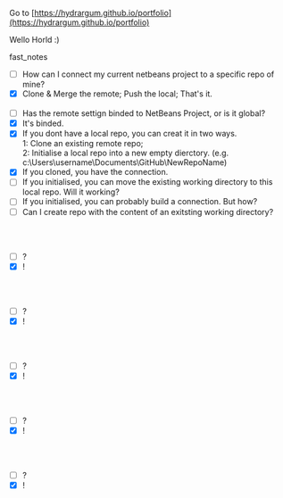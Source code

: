 Go to [https://hydrargum.github.io/portfolio](https://hydrargum.github.io/portfolio)

Wello Horld :)


fast_notes  

- [ ]   How can I connect my current netbeans project to a specific repo of mine?
  - [X]   Clone & Merge the remote; Push the local; That's it.
<br><br>
- [ ]   Has the remote settign binded to NetBeans Project, or is it global?
  - [X]   It's binded.
  - [X]   If you dont have a local repo, you can creat it in two ways.  
      1: Clone an existing remote repo;  
      2: Initialise a local repo into a new empty dierctory.  (e.g. c:\Users\username\Documents\GitHub\NewRepoName)
  - [X]   If you cloned, you have the connection.
  - [ ]   If you initialised, you can move the existing working directory to this local repo. Will it working?
  - [ ]   If you initialised, you can probably build a connection. But how?
  - [ ]   Can I create repo with the content of an exitsting working directory?
      
<br><br>
- [ ]   ?
  - [X]   !

<br><br>
- [ ]   ?
  - [X]   !

<br><br>
- [ ]   ?
  - [X]   !

<br><br>
- [ ]   ?
  - [X]   !

<br><br>
- [ ]   ?
  - [X]   !

